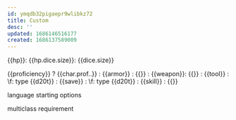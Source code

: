 ```yaml
---
id: ymqdb32pigaepr9wlibkz72
title: Custom
desc: ''
updated: 1686146516177
created: 1686137589009
---
```


{{hp}}:
  {{hp.dice.size}}: {{dice.size}}

{{proficiency}} ? {{char.prof..}}
: {{armor}} : {{}}
: {{weapon}}: {{}}
: {{tool}}  : \f: type {{d20t}}
: {{save}}  : \f: type {{d20t}}
: {{skill}} : {{}}

language
starting options

multiclass
  requirement
